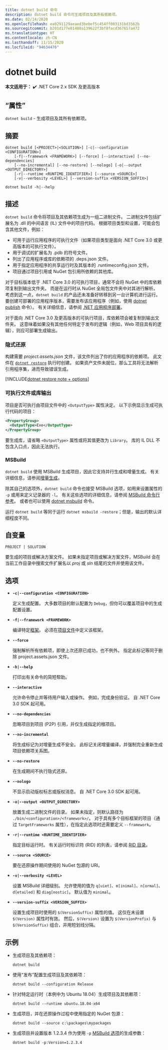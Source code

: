 ```yaml
---
title: dotnet build 命令
description: dotnet build 命令可生成项目及其所有依赖项。
ms.date: 02/14/2020
ms.openlocfilehash: ea0291129aeaed3bebef5c454ff003131bd3562b
ms.sourcegitcommit: b201d177e01480a139622f3bf8facd367657a472
ms.translationtype: HT
ms.contentlocale: zh-CN
ms.lasthandoff: 11/15/2020
ms.locfileid: "94634476"
---
```

# <a name="dotnet-build"></a>dotnet build

**本文适用于：** ✔️ .NET Core 2.x SDK 及更高版本

## <a name="name"></a>“属性”

`dotnet build` - 生成项目及其所有依赖项。

## <a name="synopsis"></a>摘要

```dotnetcli
dotnet build [<PROJECT>|<SOLUTION>] [-c|--configuration <CONFIGURATION>]
    [-f|--framework <FRAMEWORK>] [--force] [--interactive] [--no-dependencies]
    [--no-incremental] [--no-restore] [--nologo] [-o|--output <OUTPUT_DIRECTORY>]
    [-r|--runtime <RUNTIME_IDENTIFIER>] [--source <SOURCE>]
    [-v|--verbosity <LEVEL>] [--version-suffix <VERSION_SUFFIX>]

dotnet build -h|--help
```

## <a name="description"></a>描述

`dotnet build` 命令将项目及其依赖项生成为一组二进制文件。 二进制文件包括扩展名为 .dll 的中间语言 (IL) 文件中的项目代码。  根据项目类型和设置，可能会包含其他文件，例如：

- 可用于运行应用程序的可执行文件（如果项目类型是面向 .NET Core 3.0 或更高版本的可执行文件）。
- 用于调试的扩展名为 .pdb 的符号文件。
- 列出了应用程序或库的依赖项的 .deps.json 文件。
- 用于指定应用程序的共享运行时及其版本的 .runtimeconfig.json 文件。
- 项目通过项目引用或 NuGet 包引用所依赖的其他库。

对于目标版本低于 .NET Core 3.0 的可执行项目，通常不会将 NuGet 中的库依赖项复制到输出文件夹。  而是在运行时从 NuGet 全局包文件夹中对其进行解析。 考虑到这一点，`dotnet build` 的产品还未准备好转移到另一台计算机进行运行。 要创建可部署的应用程序版本，需要发布该应用程序（例如，使用 [dotnet publish](dotnet-publish.md) 命令）。 有关详细信息，请参阅 [.NET 应用程序部署](../deploying/index.md)。

对于面向 .NET Core 3.0 及更高版本的可执行项目，库依赖项会被复制到输出文件夹。 这意味着如果没有其他任何特定于发布的逻辑（例如，Web 项目具有的逻辑），则应可部署生成输出。

### <a name="implicit-restore"></a>隐式还原

构建需要 *project.assets.json* 文件，该文件列出了你的应用程序的依赖项。 此文件在 [`dotnet restore`](dotnet-restore.md) 执行时创建。 如果资产文件未就位，那么工具将无法解析引用程序集，进而导致错误生成。

[!INCLUDE[dotnet restore note + options](~/includes/dotnet-restore-note-options.md)]

### <a name="executable-or-library-output"></a>可执行文件或库输出

项目是否可执行由项目文件中的 `<OutputType>` 属性决定。 以下示例显示生成可执行代码的项目：

```xml
<PropertyGroup>
  <OutputType>Exe</OutputType>
</PropertyGroup>
```

要生成库，请省略 `<OutputType>` 属性或将其值更改为 `Library`。 库的 IL DLL 不包含入口点，因此无法执行。

### <a name="msbuild"></a>MSBuild

`dotnet build` 使用 MSBuild 生成项目，因此它支持并行生成和增量生成。 有关详细信息，请参阅[增量生成](/visualstudio/msbuild/incremental-builds)。

除其自己的选项外，`dotnet build` 命令也接受 MSBuild 选项，如用来设置属性的 `-p` 或用来定义记录器的 `-l`。 有关这些选项的详细信息，请参阅 [MSBuild 命令行参考](/visualstudio/msbuild/msbuild-command-line-reference)。 或者也可以使用 [dotnet msbuild](dotnet-msbuild.md) 命令。

运行 `dotnet build` 等同于运行 `dotnet msbuild -restore`；但是，输出的默认详细程度不同。

## <a name="arguments"></a>自变量

`PROJECT | SOLUTION`

要生成的项目或解决方案文件。 如果未指定项目或解决方案文件，MSBuild 会在当前工作目录中搜索文件扩展名以 *proj* 或 *sln* 结尾的文件并使用该文件。

## <a name="options"></a>选项

- **`-c|--configuration <CONFIGURATION>`**

  定义生成配置。 大多数项目的默认配置为 `Debug`，但你可以覆盖项目中的生成配置设置。

- **`-f|--framework <FRAMEWORK>`**

  编译特定[框架](../../standard/frameworks.md)。 必须在[项目文件](csproj.md)中定义该框架。

- **`--force`**

  强制解析所有依赖项，即使上次还原已成功，也不例外。 指定此标记等同于删除 project.assets.json 文件。

- **`-h|--help`**

  打印出有关命令的简短帮助。

- **`--interactive`**

  允许命令停止并等待用户输入或操作。 例如，完成身份验证。 自 .NET Core 3.0 SDK 起可用。

- **`--no-dependencies`**

  忽略项目到项目 (P2P) 引用，并仅生成指定的根项目。

- **`--no-incremental`**

  将生成标记为对增量生成不安全。 此标记关闭增量编译，并强制完全重新生成项目依赖项关系图。

- **`--no-restore`**

  在生成期间不执行隐式还原。

- **`--nologo`**

  不显示启动版权标志或版权消息。 自 .NET Core 3.0 SDK 起可用。

- **`-o|--output <OUTPUT_DIRECTORY>`**

  放置生成二进制文件的目录。 如果未指定，则默认路径为 `./bin/<configuration>/<framework>/`。  对于具有多个目标框架的项目（通过 `TargetFrameworks` 属性），在指定此选项时还需要定义 `--framework`。

- **`-r|--runtime <RUNTIME_IDENTIFIER>`**

  指定目标运行时。 有关运行时标识符 (RID) 的列表，请参阅 [RID 目录](../rid-catalog.md)。

- **`--source <SOURCE>`**

  要在还原操作期间使用的 NuGet 包源的 URI。

- **`-v|--verbosity <LEVEL>`**

  设置 MSBuild 详细级别。 允许使用的值为 `q[uiet]`、`m[inimal]`、`n[ormal]`、`d[etailed]` 和 `diag[nostic]`。 默认值为 `minimal`。

- **`--version-suffix <VERSION_SUFFIX>`**

  设置生成项目时使用的 `$(VersionSuffix)` 属性的值。 这仅在未设置 `$(Version)` 属性时有效。 然后，`$(Version)` 设置为 `$(VersionPrefix)` 与 `$(VersionSuffix)` 组合，并用短划线分隔。

## <a name="examples"></a>示例

- 生成项目及其依赖项：

  ```dotnetcli
  dotnet build
  ```

- 使用“发布”配置生成项目及其依赖项：

  ```dotnetcli
  dotnet build --configuration Release
  ```

- 针对特定运行时（本例中为 Ubuntu 18.04）生成项目及其依赖项：

  ```dotnetcli
  dotnet build --runtime ubuntu.18.04-x64
  ```

- 生成项目，并在还原操作过程中使用指定的 NuGet 包源：

  ```dotnetcli
  dotnet build --source c:\packages\mypackages
  ```

- 生成项目并设置版本 1.2.3.4 作为使用 `-p` [MSBuild 选项](#msbuild)的生成参数：

  ```dotnetcli
  dotnet build -p:Version=1.2.3.4
  ```
